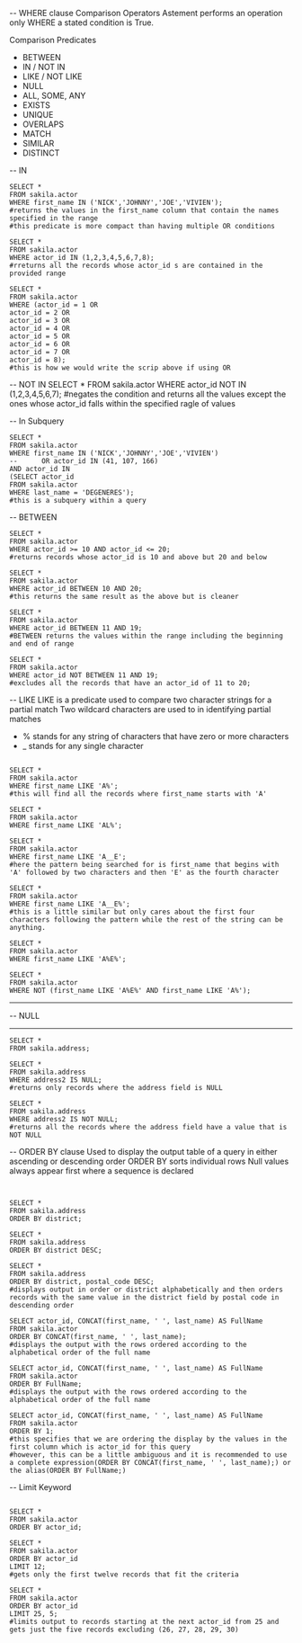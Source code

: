 -- WHERE clause Comparison Operators
Astement performs an operation only WHERE a stated condition is True.

Comparison Predicates
* BETWEEN
* IN / NOT IN
* LIKE / NOT LIKE
* NULL
* ALL, SOME, ANY
* EXISTS
* UNIQUE
* OVERLAPS
* MATCH
* SIMILAR
* DISTINCT


-- IN
```shell
SELECT *
FROM sakila.actor
WHERE first_name IN ('NICK','JOHNNY','JOE','VIVIEN');
#returns the values in the first_name column that contain the names specified in the range
#this predicate is more compact than having multiple OR conditions

SELECT *
FROM sakila.actor
WHERE actor_id IN (1,2,3,4,5,6,7,8);
#rreturns all the records whose actor_id s are contained in the provided range

SELECT *
FROM sakila.actor
WHERE (actor_id = 1 OR
actor_id = 2 OR
actor_id = 3 OR
actor_id = 4 OR
actor_id = 5 OR
actor_id = 6 OR
actor_id = 7 OR
actor_id = 8);
#this is how we would write the scrip above if using OR
```

-- NOT IN
SELECT *
FROM sakila.actor
WHERE actor_id NOT IN (1,2,3,4,5,6,7);
#negates the condition and returns all the values except the ones whose actor_id falls within the specified ragle of values

-- In Subquery
```shell
SELECT *
FROM sakila.actor
WHERE first_name IN ('NICK','JOHNNY','JOE','VIVIEN')
-- 		OR actor_id IN (41, 107, 166)
AND actor_id IN
(SELECT actor_id
FROM sakila.actor
WHERE last_name = 'DEGENERES');
#this is a subquery within a query
```

-- BETWEEN
```shell
SELECT *
FROM sakila.actor
WHERE actor_id >= 10 AND actor_id <= 20;
#returns records whose actor_id is 10 and above but 20 and below

SELECT *
FROM sakila.actor
WHERE actor_id BETWEEN 10 AND 20;
#this returns the same result as the above but is cleaner

SELECT *
FROM sakila.actor
WHERE actor_id BETWEEN 11 AND 19;
#BETWEEN returns the values within the range including the beginning and end of range

SELECT *
FROM sakila.actor
WHERE actor_id NOT BETWEEN 11 AND 19;
#excludes all the records that have an actor_id of 11 to 20;
```


-- LIKE
LIKE is a predicate used to compare two character strings for a partial match
Two wildcard characters are used  to in identifying partial matches   
* %    stands for any string of characters that have zero or more characters
* _    stands for any single character
```shell

SELECT *
FROM sakila.actor
WHERE first_name LIKE 'A%';
#this will find all the records where first_name starts with 'A'

SELECT *
FROM sakila.actor
WHERE first_name LIKE 'AL%';

SELECT *
FROM sakila.actor
WHERE first_name LIKE 'A__E';
#here the pattern being searched for is first_name that begins with 'A' followed by two characters and then 'E' as the fourth character

SELECT *
FROM sakila.actor
WHERE first_name LIKE 'A__E%';
#this is a little similar but only cares about the first four characters following the pattern while the rest of the string can be anything.

SELECT *
FROM sakila.actor
WHERE first_name LIKE 'A%E%';

SELECT *
FROM sakila.actor
WHERE NOT (first_name LIKE 'A%E%' AND first_name LIKE 'A%');
```

-- -----------------------------------------------------
-- NULL
-- -----------------------------------------------------
```shell
SELECT *
FROM sakila.address;

SELECT *
FROM sakila.address
WHERE address2 IS NULL;
#returns only records where the address field is NULL

SELECT *
FROM sakila.address
WHERE address2 IS NOT NULL;
#returns all the records where the address field have a value that is NOT NULL
```



-- ORDER BY clause
Used to display the output table of a query in either ascending or descending order
ORDER BY sorts individual rows
Null values always appear first where a sequence is declared

```shell


SELECT *
FROM sakila.address
ORDER BY district;

SELECT *
FROM sakila.address
ORDER BY district DESC;

SELECT *
FROM sakila.address
ORDER BY district, postal_code DESC;
#displays output in order or district alphabetically and then orders records with the same value in the district field by postal code in descending order

SELECT actor_id, CONCAT(first_name, ' ', last_name) AS FullName
FROM sakila.actor
ORDER BY CONCAT(first_name, ' ', last_name);
#displays the output with the rows ordered according to the alphabetical order of the full name

SELECT actor_id, CONCAT(first_name, ' ', last_name) AS FullName
FROM sakila.actor
ORDER BY FullName;
#displays the output with the rows ordered according to the alphabetical order of the full name

SELECT actor_id, CONCAT(first_name, ' ', last_name) AS FullName
FROM sakila.actor
ORDER BY 1;
#this specifies that we are ordering the display by the values in the first column which is actor_id for this query
#however, this can be a little ambiguous and it is recommended to use a complete expression(ORDER BY CONCAT(first_name, ' ', last_name);) or the alias(ORDER BY FullName;)
```



-- Limit Keyword
```shell

SELECT *
FROM sakila.actor
ORDER BY actor_id;

SELECT *
FROM sakila.actor
ORDER BY actor_id
LIMIT 12;
#gets only the first twelve records that fit the criteria

SELECT *
FROM sakila.actor
ORDER BY actor_id
LIMIT 25, 5;
#limits output to records starting at the next actor_id from 25 and gets just the five records excluding (26, 27, 28, 29, 30)
```
